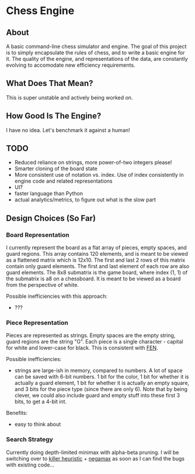 # Chess Engine

## About

A basic command-line chess simulator and engine.
The goal of this project is to simply encapsulate the rules of chess, and to write a basic engine for it.
The quality of the engine, and representations of the data, are constantly evolving to accomodate new efficiency requirements.

## What Does That Mean?

This is super unstable and actively being worked on.

## How Good Is The Engine?

I have no idea. Let's benchmark it against a human!

## TODO

* Reduced reliance on strings, more power-of-two integers please!
* Smarter cloning of the board state
* More consistent use of notation vs. index. Use of index consistently in engine code and related representations
* UI?
* faster language than Python
* actual analytics/metrics, to figure out what is the slow part

## Design Choices (So Far)

### Board Representation

I currently represent the board as a flat array of pieces, empty spaces, and guard regions. This array contains 120 elements, and is meant to be viewed as a flattened matrix which is 12x10. The first and last 2 rows of this matrix contain only guard elements. The first and last element of each row are also guard elements. The 8x8 submatrix is the game board, where index (1, 1) of the submatrix is a8 on a chessboard. It is meant to be viewed as a board from the perspective of white.

Possible inefficiencies with this approach:
* ???

### Piece Representation

Pieces are represented as strings. Empty spaces are the empty string, guard regions are the string "G". Each piece is a single character - capital for white and lower-case for black. This is consistent with [FEN](https://en.wikipedia.org/wiki/Forsyth%E2%80%93Edwards_Notation).

Possible inefficiencies:
* strings are large-ish in memory, compared to numbers. A lot of space can be saved with 6-bit numbers. 1 bit for the color, 1 bit for whether it is actually a guard element, 1 bit for whether it is actually an empty square, and 3 bits for the piece type (since there are only 6). Note that by being clever, we could also include guard and empty stuff into these first 3 bits, to get a 4-bit int.

Benefits:
* easy to think about

### Search Strategy

Currently doing depth-limited minimax with alpha-beta pruning. I will be switching over to [killer heuristic](https://en.wikipedia.org/wiki/Killer_heuristic) + [negamax](https://en.wikipedia.org/wiki/Negamax) as soon as I can find the bugs with existing code...
